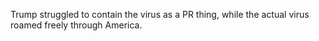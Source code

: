 Trump struggled to contain the virus as a PR thing, while the actual virus roamed freely through America.
